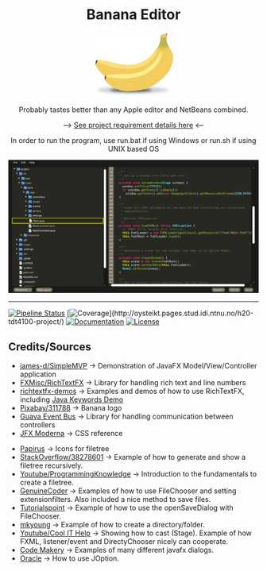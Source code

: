 <div align="center">

# Banana Editor

<img src="src/main/resources/graphics/logo.svg"  width="160" height="130">

Probably tastes better than any Apple editor and NetBeans combined.

--> [See project requirement details here][requirements.md] <--

In order to run the program, use run.bat if using Windows or run.sh if using UNIX based OS

<img src=".gitlab/graphics/main-screenshot.png">

</div>

---

[![Pipeline Status](https://gitlab.stud.idi.ntnu.no/oysteikt/h20-tdt4100-project/badges/master/pipeline.svg)](https://gitlab.stud.idi.ntnu.no/oysteikt/h20-tdt4100-project/commits/master/)
[![Coverage](https://gitlab.stud.idi.ntnu.no/oysteikt/h20-tdt4100-project/badges/master/coverage.svg?)](http://oysteikt.pages.stud.idi.ntnu.no/h20-tdt4100-project/)
[![Documentation](https://img.shields.io/badge/Documentation-pages-blue)](http://oysteikt.pages.stud.idi.ntnu.no/h20-tdt4100-project/apidocs)
[![License](https://img.shields.io/badge/License-GPLv3-blue.svg)](https://www.gnu.org/licenses/gpl-3.0)

## Credits/Sources

- [james-d/SimpleMVP](https://github.com/james-d/SimpleMVP/tree/master/src/examples/mvp) -> Demonstration of JavaFX Model/View/Controller application
- [FXMisc/RichTextFX](https://github.com/FXMisc/RichTextFX) -> Library for handling rich text and line numbers
- [richtextfx-demos](https://github.com/FXMisc/RichTextFX/blob/master/richtextfx-demos/README.md) -> Examples and demos of how to use RichTextFX, including [Java Keywords Demo](https://github.com/FXMisc/RichTextFX/blob/master/richtextfx-demos/src/main/java/org/fxmisc/richtext/demo/JavaKeywordsAsyncDemo.java)
- [Pixabay/311788](https://pixabay.com/vectors/bananas-fruits-pair-yellow-bananas-311788/) -> Banana logo
- [Guava Event Bus](https://github.com/google/guava/wiki/EventBusExplained) -> Library for handling communication between controllers
- [JFX Moderna](https://github.com/openjdk/jfx/blob/master/modules/javafx.controls/src/main/resources/com/sun/javafx/scene/control/skin/modena/modena.css) -> CSS reference
<!---
- [devicons/devicon](https://github.com/devicons/devicon) -> Icon languages
  -->
- [Papirus](https://github.com/PapirusDevelopmentTeam/papirus-icon-theme) -> Icons for filetree
- [StackOverflow/38278601](https://stackoverflow.com/questions/38278601/javafx-treeview-directory-listing) ->
  Example of how to generate and show a filetree recursively.
- [Youtube/ProgrammingKnowledge](https://www.youtube.com/watch?v=RY_Rb2UVQKQ) -> Introduction to the fundamentals
  to create a filetree.
- [GenuineCoder](https://www.genuinecoder.com/save-files-javafx-filechooser/) -> Examples of how to use FileChooser
  and setting extensionfilters. Also included a nice method to save files.
- [Tutorialspoint](https://www.tutorialspoint.com/how-to-save-files-using-a-file-chooser-in-javafx) -> Example
  of how to use the openSaveDialog with FileChooser.
- [mkyoung](https://mkyong.com/java/how-to-create-directory-in-java/) -> Example of how to create a directory/folder.
- [Youtube/Cool IT Help](https://www.youtube.com/watch?v=gnXRI3pHxrU&t=727s) -> Showing how to cast (Stage). Example of how FXML, listener/event and DirectyChooser nicely can cooperate.
- [Code Makery](https://code.makery.ch/blog/javafx-dialogs-official/) -> Examples of many different javafx dialogs.
- [Oracle](https://docs.oracle.com/javase/tutorial/uiswing/components/dialog.html#button) -> How to use JOption.

[requirements.md]: https://gitlab.stud.idi.ntnu.no/oysteikt/h20-tdt4100-project/-/blob/master/REQUIREMENTS.md
